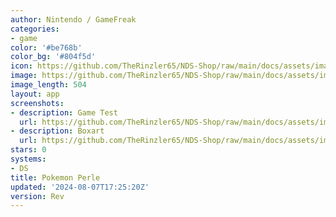 ```yaml
---
author: Nintendo / GameFreak
categories:
- game
color: '#be768b'
color_bg: '#804f5d'
icon: https://github.com/TheRinzler65/NDS-Shop/raw/main/docs/assets/images/icons/pokemonperle.png
image: https://github.com/TheRinzler65/NDS-Shop/raw/main/docs/assets/images/icons/pokemonperle.png
image_length: 504
layout: app
screenshots:
- description: Game Test
  url: https://github.com/TheRinzler65/NDS-Shop/raw/main/docs/assets/images/screenshots/pokemonperle/pokemonperle.png
- description: Boxart
  url: https://github.com/TheRinzler65/NDS-Shop/raw/main/docs/assets/images/boxart/PokemonVersion%20Perle%20(France)%20(Rev%20).nds.png
stars: 0
systems:
- DS
title: Pokemon Perle
updated: '2024-08-07T17:25:20Z'
version: Rev
---
```


